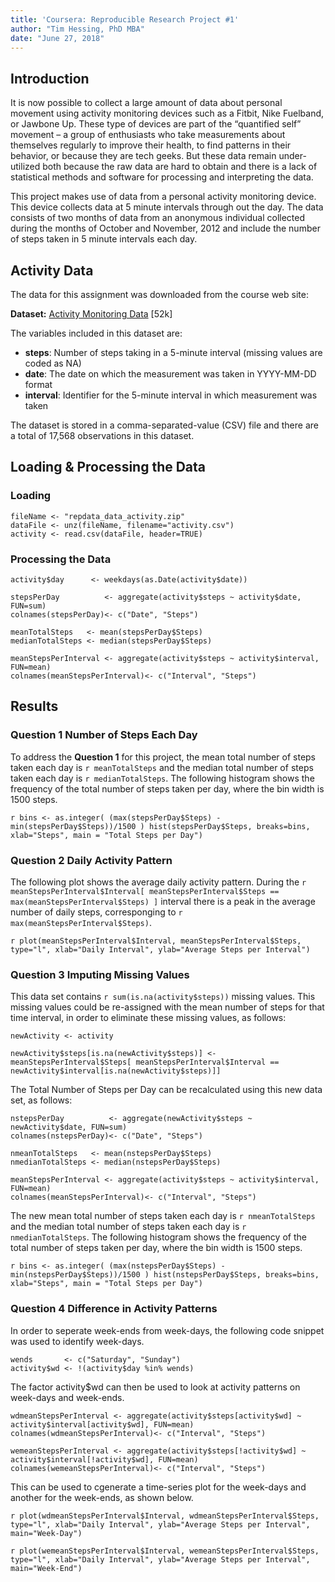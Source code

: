 ```yaml
---
title: 'Coursera: Reproducible Research Project #1'
author: "Tim Hessing, PhD MBA"
date: "June 27, 2018"
---
```



## Introduction
It is now possible to collect a large amount of data about personal movement using activity monitoring devices such as a Fitbit, Nike Fuelband, or Jawbone Up. These type of devices are part of the “quantified self” movement – a group of enthusiasts who take measurements about themselves regularly to improve their health, to find patterns in their behavior, or because they are tech geeks. But these data remain under-utilized both because the raw data are hard to obtain and there is a lack of statistical methods and software for processing and interpreting the data.

This project makes use of data from a personal activity monitoring device. This device collects data at 5 minute intervals through out the day. The data consists of two months of data from an anonymous individual collected during the months of October and November, 2012 and include the number of steps taken in 5 minute intervals each day.

## Activity Data
The data for this assignment was downloaded from the course web site:

**Dataset:**  [Activity Monitoring Data](https://d396qusza40orc.cloudfront.net/repdata%2Fdata%2Factivity.zip) [52k]

The variables included in this dataset are:

   * **steps**: Number of steps taking in a 5-minute interval (missing values are coded as NA)  
   * **date**: The date on which the measurement was taken in YYYY-MM-DD format  
   * **interval**: Identifier for the 5-minute interval in which measurement was taken  

The dataset is stored in a comma-separated-value (CSV) file and there are a total of 17,568 observations in this dataset.

## Loading & Processing the Data

### Loading


```{r}
fileName <- "repdata_data_activity.zip"
dataFile <- unz(fileName, filename="activity.csv")
activity <- read.csv(dataFile, header=TRUE)
```

### Processing the Data

```{r}
activity$day      <- weekdays(as.Date(activity$date))
```

```{r}
stepsPerDay          <- aggregate(activity$steps ~ activity$date, FUN=sum)
colnames(stepsPerDay)<- c("Date", "Steps")

meanTotalSteps   <- mean(stepsPerDay$Steps)
medianTotalSteps <- median(stepsPerDay$Steps)

meanStepsPerInterval <- aggregate(activity$steps ~ activity$interval, FUN=mean)
colnames(meanStepsPerInterval)<- c("Interval", "Steps")

```

## Results

### Question 1 Number of Steps Each Day
To address the **Question 1** for this project, the mean total number of steps taken each day is `r meanTotalSteps` and the median total number of steps taken each day is `r medianTotalSteps`. The following histogram shows the frequency of the total number of steps taken per day, where the bin width is 1500 steps. 

`r
bins <- as.integer( (max(stepsPerDay$Steps) - min(stepsPerDay$Steps))/1500 )
hist(stepsPerDay$Steps, breaks=bins, xlab="Steps", main = "Total Steps per Day")
`

### Question 2 Daily Activity Pattern
The following plot shows the average daily activity pattern. During the `r meanStepsPerInterval$Interval[ meanStepsPerInterval$Steps == max(meanStepsPerInterval$Steps) ]` interval there is a peak in the average number of daily steps, corresponging to `r max(meanStepsPerInterval$Steps)`.

`r
plot(meanStepsPerInterval$Interval, meanStepsPerInterval$Steps, type="l", xlab="Daily Interval", ylab="Average Steps per Interval")
`

### Question 3 Imputing Missing Values
This data set contains `r sum(is.na(activity$steps))` missing values. This missing values could be re-assigned with the mean number of steps for that time interval, in order to eliminate these missing values, as follows:

```{r}
newActivity <- activity

newActivity$steps[is.na(newActivity$steps)] <- meanStepsPerInterval$Steps[ meanStepsPerInterval$Interval == newActivity$interval[is.na(newActivity$steps)]]

```
The Total Number of Steps per Day can be recalculated using this new data set, as follows:

```{r}
nstepsPerDay          <- aggregate(newActivity$steps ~ newActivity$date, FUN=sum)
colnames(nstepsPerDay)<- c("Date", "Steps")

nmeanTotalSteps   <- mean(nstepsPerDay$Steps)
nmedianTotalSteps <- median(nstepsPerDay$Steps)

meanStepsPerInterval <- aggregate(activity$steps ~ activity$interval, FUN=mean)
colnames(meanStepsPerInterval)<- c("Interval", "Steps")
```

The new mean total number of steps taken each day is `r nmeanTotalSteps` and the median total number of steps taken each day is `r nmedianTotalSteps`. The following histogram shows the frequency of the total number of steps taken per day, where the bin width is 1500 steps. 

`r
bins <- as.integer( (max(nstepsPerDay$Steps) - min(nstepsPerDay$Steps))/1500 )
hist(nstepsPerDay$Steps, breaks=bins, xlab="Steps", main = "Total Steps per Day")
`

### Question 4 Difference in Activity Patterns
In order to seperate week-ends from week-days, the following code snippet was used to identify week-days.
```{r}
wends       <- c("Saturday", "Sunday")
activity$wd <- !(activity$day %in% wends)
```
The factor activity$wd can then be used to look at activity patterns on week-days and week-ends.

```{r}
wdmeanStepsPerInterval <- aggregate(activity$steps[activity$wd] ~ activity$interval[activity$wd], FUN=mean)
colnames(wdmeanStepsPerInterval)<- c("Interval", "Steps")

wemeanStepsPerInterval <- aggregate(activity$steps[!activity$wd] ~ activity$interval[!activity$wd], FUN=mean)
colnames(wemeanStepsPerInterval)<- c("Interval", "Steps")
```

This can be used to cgenerate a time-series plot for the week-days and another for the week-ends, as shown below.

`r
plot(wdmeanStepsPerInterval$Interval, wdmeanStepsPerInterval$Steps, type="l", xlab="Daily Interval", ylab="Average Steps per Interval", main="Week-Day")
`

`r
plot(wemeanStepsPerInterval$Interval, wemeanStepsPerInterval$Steps, type="l", xlab="Daily Interval", ylab="Average Steps per Interval", main="Week-End")
`
